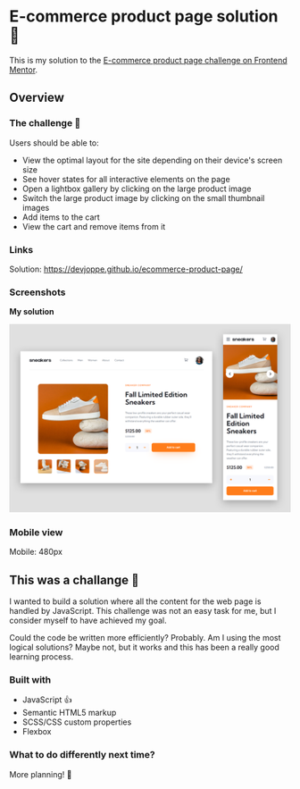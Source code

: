 # E-commerce product page solution 👋

This is my solution to the [E-commerce product page challenge on Frontend Mentor](https://www.frontendmentor.io/challenges/ecommerce-product-page-UPsZ9MJp6).

## Overview

### The challenge 🙂

Users should be able to:

- View the optimal layout for the site depending on their device's screen size
- See hover states for all interactive elements on the page
- Open a lightbox gallery by clicking on the large product image
- Switch the large product image by clicking on the small thumbnail images
- Add items to the cart
- View the cart and remove items from it

### Links

Solution: https://devjoppe.github.io/ecommerce-product-page/

### Screenshots

**My solution**

![](images/site-design-solution.png)

### Mobile view

Mobile: 480px

## This was a challange 🥇

I wanted to build a solution where all the content for the web page is handled by JavaScript. This challenge was not an easy task for me, but I consider myself to have achieved my goal.

Could the code be written more efficiently? Probably. Am I using the most logical solutions? Maybe not, but it works and this has been a really good learning process.

### Built with

- JavaScript :+1:
- Semantic HTML5 markup
- SCSS/CSS custom properties
- Flexbox

### What to do differently next time?

More planning! :thinking: